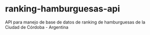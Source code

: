# ranking-hamburguesas-api
API para manejo de base de datos de ranking de hamburguesas de la Ciudad de Córdoba - Argentina
